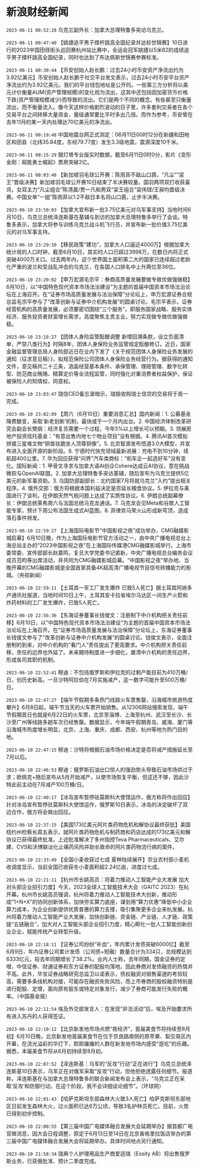 # 新浪财经新闻
`2023-06-11 00:52:28` 乌克兰副外长：加拿大总理特鲁多突访乌克兰。

`2023-06-11 00:47:40` 【姚捷追平男子撑杆跳高全国纪录并达标世锦赛】10日进行的2023中国田径街头巡回赛杭州站比赛中，全运会冠军姚捷以5米82的成绩追平男子撑杆跳高全国纪录，同时也达到了布达佩斯世锦赛参赛标准。

`2023-06-11 00:30:44` 【币安创始人赵长鹏：过去24小时币安资产净流出约为3.92亿美元】币安创始人赵长鹏于社交平台发文表示，过去24小时币安平台资产净流出约为3.92亿美元。我们的平台钱包地址是公开的。一些第三方分析将以美元计价衡量AUM(资产管理规模)的变化视为流出，这其中还包括因加密货币价格下跌(资产管理规模减少)而导致的流出。它们是两个不同的概念。有些甚至只衡量流出，而不衡量流入。像今天这样价格剧烈波动的日子里，许多套利交易者在各个交易平台之间转移大量资金，量级通常要比平时多出几倍。而作为参考，币安曾在去年11月的某一天内处理达70亿美元的净流出。

`2023-06-11 00:19:48`  中国地震台网正式测定：06月11日00时12分在新疆和田地区和田县（北纬35.84度，东经79.77度）发生3.3级地震，震源深度10千米。

`2023-06-11 00:15:29` 据灯塔专业版实时数据，截至6月11日0时0分，影片《变形金刚：超能勇士崛起》票房突破2亿。

`2023-06-11 00:03:48` 【新加坡羽毛球公开赛：陈雨菲不敌山口茜，“凡尘”“梁王”晋级决赛】新加坡羽毛球公开赛10日结束了半决赛较量。国羽两项双打收获喜讯，女双主力“凡尘组合”陈清晨/贾一凡和男双“梁王组合”梁伟铿/王昶均晋级决赛。中国女单“一姐”陈雨菲以1:2不敌日本名将山口茜，止步半决赛。

`2023-06-10 23:50:03` 【加拿大宣布新一批3.75亿美元对乌军事支持】当地时间6月10日，乌克兰总统泽连斯基在基辅与到访的加拿大总理特鲁多举行了会谈。特鲁多表示，加拿大将参与训练乌克兰战斗机飞行员，并宣布新一批价值3.75亿美元的对乌军事支持。

`2023-06-10 23:29:10` 【移民政策“建功”，加拿大人口逼近4000万】根据加拿大统计局的人口时钟，截至6月10日，其实时人口已超过3998万，在数日内将正式突破4000万关口。过去两年内，这个世界国土面积第二大的国家已连续超过老龄化严重的波兰和受战乱冲击的乌克兰，在各国人口排名中上升两位至36位。

`2023-06-10 23:20:02` 【申万宏源毛宗平：券商高质量发展要做专做优做强做稳】6月10日，以“中国特色现代资本市场法治建设”为主题的首届中国资本市场法治论坛在上海召开。在“证券市场高质量发展与法治保障”分论坛上，申万宏源证券合规总监毛宗平参与了“改革创新与证券中介机构发展”的圆桌讨论。毛宗平表示，证券经营机构的高质量发展，必须要密切围绕“三个服务”，即服务国家战略、服务实体经济、服务投资者财富增长需求，高度聚焦主责主业，努力实现做专做优做强做稳。

`2023-06-10 23:18:27` 【团体人身险监管酝酿调整 新增回溯条款，设立负面清单，严禁八类行为】时隔8年，团体人身保险业务监管规定酝酿修订。近日，国家金融监督管理总局人身险部近日在业内下发了《关于规范团体人身保险业务发展的通知（征求意见稿）》，拟规范保险公司团体人身保险业务经营行为。据获得的通知文件，意见稿共二十三条，涵盖经营基本条件、承保管理、理赔管理、数字化转型、防范商业贿赂、精算定价等全流程监管，同时强化对重消费者权益保护，保证被保险人的知情权、同意权。

`2023-06-10 23:03:47` 瑞信CEO备忘录暗示，瑞银收购瑞士信贷的交易将于周一完成。

`2023-06-10 23:02:09` 【周六（6月10日）重要消息汇总】国内新闻：1. 公募基金降费酿变，采取‘新老划断’机制，最快或于一个月内出台。2. 中国经济体制改革研究会副会长樊纲：经济复苏需要一个过程，今年5%以上增长可以预期。3. 领展房地产投资信托基金：“有意出售内地七个物业项目”没有根据。4. 腾讯AI首次模拟拼接三星堆文物“铜兽驮跪坐人顶尊铜像”。5. 北京智源发布悟道3.0大模型，并宣布进入全面开源的新阶段。6. 宁德时代快充领域最新进展：充电不到10分钟，续航超400公里。7. 华为回应获得“问界”汽车类商标：“和车企一起造好车”没有变化。国际新闻：1. 甲骨文寻求与加拿大语AI创企Cohere达成云AI协议，意在挑战微软与OpenAI联盟。2. 加拿大总理特鲁多突访基辅，随后宣布为乌克兰提供5亿美元的新军事资助。3. 乌国防部副部长：北约国家7月将就乌克兰“入约”提出相关程序。4. 俄外交部：俄方将根据本国利益决定是否延长粮食协议。5. 伊拉克与美国进行了谈判，在伊朗天然气税问题上达成了实质性协议。6. 伊朗总统副幕僚长：伊朗总统莱希周六与法国总统马克龙通话。7. 马克龙会见Meta和谷歌人工智能专家，预计下周公布法国生成式AI蓝图。8. 菲律宾马荣火山形成新穹顶，造成落石事件频发。

`2023-06-10 22:59:27` 【上海国际电影节“中国影视之夜”成功举办，CMG融媒影城启幕】6月10日晚，作为上海国际电影节官方活动之一，由中央广播电视总台上海总站主办的“2023中国影视之夜”在上海国际传媒港CMG融媒影城举行。上海市委常委、宣传部部长赵嘉鸣，复旦大学党委书记裘新，中央广播电视总台编务会议成员范昀等出席活动，并共同为CMG融媒影城启幕。“中国影视之夜”举办地、当晚开幕的CMG融媒影城是全国首家具备4K超高清广播电视节目信号转播能力的影城。（央视新闻）

`2023-06-10 22:59:11` 【土耳其一军工厂发生爆炸 已致5人死亡】据土耳其阿纳多卢通讯社报道，当地时间10日上午，土耳其安卡拉省埃尔马达区一间生产火箭和炸药材料的工厂发生爆炸，已致5人死亡。

`2023-06-10 22:56:36` 【东海证券董事长钱俊文：注册制下中介机构把关责任前移】6月10日，以“中国特色现代资本市场法治建设”为主题的首届中国资本市场法治论坛在上海召开。在“证券市场高质量发展与法治保障”分论坛上，东海证券董事长钱俊文参与了“改革创新与证券中介机构发展”的圆桌讨论。钱俊文表示，全面注册制的到来，对中介机构的“看门人”责任提出了更高要求。中介机构把关责任前移，责任的边界也外延了。未来期待制度进一步细化，厘清中介机构的责任边界，形成各司其职的机制。

`2023-06-10 22:52:41` 穆迪：不包括俄罗斯和伊拉克的过剩产能目前为410万桶/日，创历史新高。一旦沙特阿拉伯在7月实施减产，这一数字可能升至500万桶/日。

`2023-06-10 22:47:27` 【端午节假期多条热门线路火车票售罄，沿海城市旅游热度攀升】6月8日起，端午节当天的火车票开始销售。从12306网站搜索发现，端午节假期首日也就是6月22日的火车票，北京至淄博、上海至杭州、武汉至长沙、长沙至广州等线路多趟车次已经售罄。数据显示，今年端午假期青岛、威海、厦门等沿海城市热度增长明显，北京、上海、重庆、成都、西安、杭州等地为热门目的地。

`2023-06-10 22:47:15` 穆迪：沙特将根据石油市场价格决定是否将减产措施延长至7月以后。

`2023-06-10 22:46:53` 穆迪：俄罗斯石油出口惊人的强劲势头导致石油市场供过于求；欧佩克+随后宣布从5月开始减产，以使市场恢复平衡，但这还不够，因此沙特此前主动在7月减产100万桶/日。

`2023-06-10 22:40:17` 【冰岛宣布暂停驻莫斯科大使馆运作，俄方称将作出回应】针对冰岛宣布暂停驻莫斯科大使馆运作，俄罗斯10日表示，冰岛的决定破坏了双边合作，俄方将会做出回应。

`2023-06-10 22:37:15` 【美国173亿美元阿片类药物危机和解协议最终获批】美国纽约州检察长周五表示，就阿片类药物危机与制药商和药店达成的173亿美元和解协议已获得最终批准。上述批准解决了多州指控Teva Pharmaceuticals、艾尔建、CVS和沃博联淡化止痛药风险并助长致命的阿片类药物流行病的案件。

`2023-06-10 22:33:49` 【全国小麦收获过七成 夏种陆续展开】农业农村部小麦机收调度显示，当前全国已收获冬小麦面积超2.24亿亩，进度过七成。

`2023-06-10 22:21:11` 【杭州市长姚高员：将着力推动人工智能产业大发展 加大对头部企业招引力度】今天，2023全球人工智能技术大会（GAITC 2023）在杭开幕。杭州市长姚高员强调，杭州将着力推动人工智能技术大创新，推动形成“1+N+X”的协同创新体系，加快夯实算力底座，谋划用“算力优惠”降低中小企业算力成本，为企业创新提供优质普惠的算力支撑，吸引集聚更多企业来杭发展。杭州将着力推动人工智能产业大发展，加快创新链、资金链、产业链、人才链、政策链“五链融合”，加大对人工智能头部企业招引力度，精心孵化一批人工智能创新创业企业，赋能传统产业转型升级。

`2023-06-10 22:18:11` 【证券公司纷纷“补血”，年内累计发债突破6000亿】截至6月9日，年内证券公司累计发债（公司债+短融）数量合计为334只，总规模达到6333亿元，较去年同期增长了38.2%。业内人士称，去年同期，国金证券的定增，中信证券、财通证券和东方证券的配股均落地，因此券商对发债融资的热情并不高。此外，华宝证券战略研究总监卫以诺表示，债权融资对销售渠道的考验较高，需要多条线机构对接，可能存在融资失败风险，而上市券商的股权融资特别是进行配股、定增，面向原有股东或特定对象发行，减少了券商可能发行失败的概率。（中国基金报）

`2023-06-10 22:11:54` 埃及外交部发言人：在发现“非法活动”后，埃及开始要求所有进入苏丹的人获得签证。

`2023-06-10 22:10:12` 【北京新发地市场点燃“夜经济”，首届美食节将持续至8月初】6月10日晚，北京新发地首届美食节在位于京良路南侧的原苹果、梨交易区内开幕，在流光溢彩的华灯下，熙熙攘攘的人群在新发地市场内感受“逛吃”的乐趣。据悉，本届美食节将从6月初持续至8月初。

`2023-06-10 22:07:52` 【泽连斯基：乌军的“反攻”行动“正在进行”】乌克兰总统泽连斯基10日表示，乌军正在对俄军采取“反攻”行动，但他拒绝透露任何细节。报道称，泽连斯基在与加拿大总理特鲁多的联合新闻发布会上表示，“乌克兰正在采取‘反攻’和防御行动，在这个阶段，我不会详细谈论细节”。（环球网）

`2023-06-10 22:01:43` 【哈萨克斯坦东部森林大火致3人死亡】哈萨克斯坦东部地区日前发生森林大火，过火面积已达6万公顷，导致3名护林员死亡。目前，火势已得到初步控制。

`2023-06-10 22:00:55` 【第三届中国广电媒体融合发展大会延期举办】据首都广电官微消息，因大会日程调整，原定于6月13日至14日在北京香格里拉饭店举办的第三届中国广电媒体融合发展大会将延期举办。具体时间地点另行通知。

`2023-06-10 21:58:34` 瑞典个人护理用品生产商爱适瑞（Essity AB）将出售俄罗斯业务，已获俄批准、预计二季度完成。

